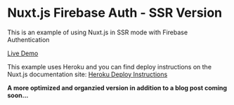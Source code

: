 # Nuxt.js Firebase Auth - SSR Version
This is an example of using Nuxt.js in SSR mode with Firebase Authentication

[Live Demo](https://nuxt-firebase-auth.herokuapp.com/)

This example uses Heroku and you can find deploy instructions on the Nuxt.js documentation site:
[Heroku Deploy Instructions](https://nuxtjs.org/faq/heroku-deployment/)

**A more optimized and organzied version in addition to a blog post coming soon...**
